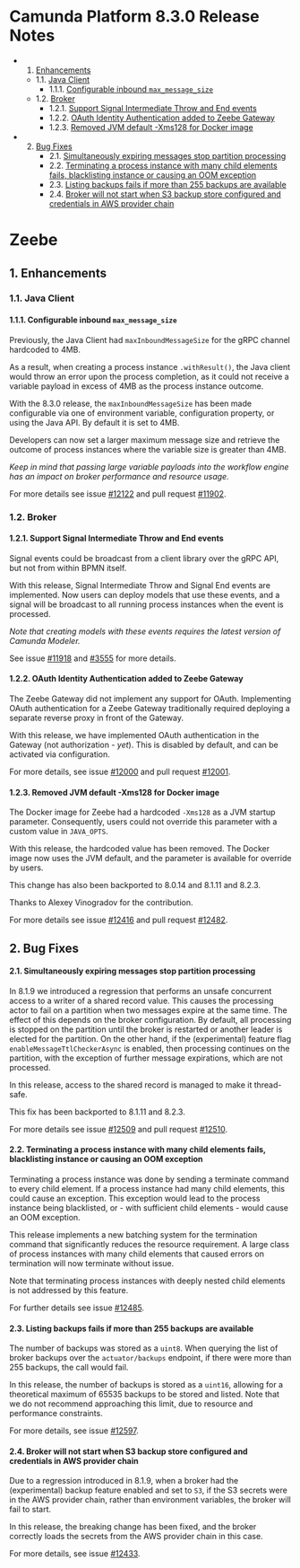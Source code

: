 # Camunda Platform 8.3.0 Release Notes

<!-- vscode-markdown-toc -->
* 1. [Enhancements](#Enhancements)
	* 1.1. [Java Client](#JavaClient)
		* 1.1.1. [Configurable inbound `max_message_size`](#Configurableinboundmax_message_size)
	* 1.2. [Broker](#Broker)
		* 1.2.1. [Support Signal Intermediate Throw and End events](#SupportSignalIntermediateThrowandEndevents)
		* 1.2.2. [OAuth Identity Authentication added to Zeebe Gateway](#OAuthIdentityAuthenticationaddedtoZeebeGateway)
		* 1.2.3. [Removed JVM default -Xms128 for Docker image](#RemovedJVMdefault-Xms128forDockerimage)
* 2. [Bug Fixes](#BugFixes)
		* 2.1. [Simultaneously expiring messages stop partition processing](#Simultaneouslyexpiringmessagesstoppartitionprocessing)
		* 2.2. [Terminating a process instance with many child elements fails, blacklisting instance or causing an OOM exception](#TerminatingaprocessinstancewithmanychildelementsfailsblacklistinginstanceorcausinganOOMexception)
		* 2.3. [Listing backups fails if more than 255 backups are available](#Listingbackupsfailsifmorethan255backupsareavailable)
		* 2.4. [Broker will not start when S3 backup store configured and credentials in AWS provider chain](#BrokerwillnotstartwhenS3backupstoreconfiguredandcredentialsinAWSproviderchain)

<!-- vscode-markdown-toc-config
	numbering=true
	autoSave=true
	/vscode-markdown-toc-config -->
<!-- /vscode-markdown-toc -->

# Zeebe

##  1. <a name='Enhancements'></a>Enhancements

###  1.1. <a name='JavaClient'></a>Java Client

####  1.1.1. <a name='Configurableinboundmax_message_size'></a>Configurable inbound `max_message_size`

Previously, the Java Client had `maxInboundMessageSize` for the gRPC channel hardcoded to 4MB. 

As a result, when creating a process instance `.withResult()`, the Java client would throw an error upon the process completion, as it could not receive a variable payload in excess of 4MB as the process instance outcome. 

With the 8.3.0 release, the `maxInboundMessageSize` has been made configurable via one of environment variable, configuration property, or using the Java API. By default it is set to 4MB. 

Developers can now set a larger maximum message size and retrieve the outcome of process instances where the variable size is greater than 4MB. 

*Keep in mind that passing large variable payloads into the workflow engine has an impact on broker performance and resource usage.*

For more details see issue [#12122](https://github.com/camunda/zeebe/issues/12122) and pull request [#11902](https://github.com/camunda/zeebe/pull/11902).

###  1.2. <a name='Broker'></a>Broker

####  1.2.1. <a name='SupportSignalIntermediateThrowandEndevents'></a>Support Signal Intermediate Throw and End events

Signal events could be broadcast from a client library over the gRPC API, but not from within BPMN itself. 

With this release, Signal Intermediate Throw and Signal End events are implemented. Now users can deploy models that use these events, and a signal will be broadcast to all running process instances when the event is processed.

*Note that creating models with these events requires the latest version of Camunda Modeler.*

See issue [#11918](https://github.com/camunda/zeebe/issues/11918) and [#3555](https://github.com/camunda/camunda-modeler/issues/3555) for more details.

####  1.2.2. <a name='OAuthIdentityAuthenticationaddedtoZeebeGateway'></a>OAuth Identity Authentication added to Zeebe Gateway

The Zeebe Gateway did not implement any support for OAuth. Implementing OAuth authentication for a Zeebe Gateway traditionally required deploying a separate reverse proxy in front of the Gateway. 

With this release, we have implemented OAuth authentication in the Gateway (not authorization - *yet*). This is disabled by default, and can be activated via configuration.

For more details, see issue [#12000](https://github.com/camunda/zeebe/issues/12000) and pull request [#12001](https://github.com/camunda/zeebe/pull/12001).

####  1.2.3. <a name='RemovedJVMdefault-Xms128forDockerimage'></a>Removed JVM default -Xms128 for Docker image

The Docker image for Zeebe had a hardcoded `-Xms128` as a JVM startup parameter.  Consequently, users could not override this parameter with a custom value in `JAVA_OPTS`. 

With this release, the hardcoded value has been removed. The Docker image now uses the JVM default, and the parameter is available for override by users. 

This change has also been backported to 8.0.14 and 8.1.11 and 8.2.3. 

Thanks to Alexey Vinogradov for the contribution. 

For more details see issue [#12416](https://github.com/camunda/zeebe/issues/12416) and pull request [#12482](https://github.com/camunda/zeebe/pull/12482).

##  2. <a name='BugFixes'></a>Bug Fixes

####  2.1. <a name='Simultaneouslyexpiringmessagesstoppartitionprocessing'></a>Simultaneously expiring messages stop partition processing

In 8.1.9 we introduced a regression that performs an unsafe concurrent access to a writer of a shared record value. This causes the processing actor to fail on a partition when two messages expire at the same time. The effect of this depends on the broker configuration. By default,  all processing is stopped on the partition until the broker is restarted or another leader is elected for the partition. On the other hand, if the (experimental) feature flag `enableMessageTtlCheckerAsync` is enabled, then processing continues on the partition, with the exception of further message expirations, which are not processed. 

In this release, access to the shared record is managed to make it thread-safe.  

This fix has been backported to 8.1.11 and 8.2.3.

For more details see issue [#12509](https://github.com/camunda/zeebe/issues/12509) and pull request [#12510](https://github.com/camunda/zeebe/pull/12510).

####  2.2. <a name='TerminatingaprocessinstancewithmanychildelementsfailsblacklistinginstanceorcausinganOOMexception'></a>Terminating a process instance with many child elements fails, blacklisting instance or causing an OOM exception

Terminating a process instance was done by sending a terminate command to every child element. If a process instance had many child elements, this could cause an exception. This exception would lead to the process instance being blacklisted, or - with sufficient child elements - would cause an OOM exception.

This release implements a new batching system for the termination command that significantly reduces the resource requirement. A large class of process instances with many child elements that caused errors on termination will now terminate without issue.

Note that terminating process instances with deeply nested child elements is not addressed by this feature. 

For further details see issue [#12485](https://github.com/camunda/zeebe/issues/12485).

####  2.3. <a name='Listingbackupsfailsifmorethan255backupsareavailable'></a>Listing backups fails if more than 255 backups are available

The number of backups was stored as a `uint8`. When querying the list of broker backups over the `actuator/backups` endpoint, if there were more than 255 backups, the call would fail.

In this release, the number of backups is stored as a `uint16`, allowing for a theoretical maximum of 65535 backups to be stored and listed. Note that we do not recommend approaching this limit, due to resource and performance constraints.

For more details, see issue [#12597](https://github.com/camunda/zeebe/issues/12597).

####  2.4. <a name='BrokerwillnotstartwhenS3backupstoreconfiguredandcredentialsinAWSproviderchain'></a>Broker will not start when S3 backup store configured and credentials in AWS provider chain

Due to a regression introduced in 8.1.9, when a broker had the (experimental) backup feature enabled and set to `S3`, if the S3 secrets were in the AWS provider chain, rather than environment variables, the broker will fail to start.

In this release, the breaking change has been fixed, and the broker correctly loads the secrets from the AWS provider chain in this case. 

For more details, see issue [#12433](https://github.com/camunda/zeebe/issues/12433).